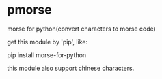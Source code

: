 # pmorse
morse for python(convert characters to morse code)

get this module by 'pip', like:

pip install morse-for-python

this module also support chinese characters.